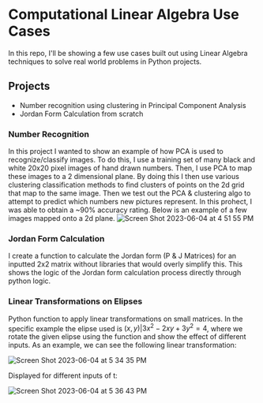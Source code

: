 
# Computational Linear Algebra Use Cases

In this repo, I'll be showing a few use cases built out using Linear Algebra techniques to solve real world problems in Python projects. 


## Projects

- Number recognition using clustering in Principal Component Analysis
- Jordan Form Calculation from scratch





### Number Recognition

In this project I wanted to show an example of how PCA is used to recognize/classify images. To do this, I use a training set of many black and white 20x20 pixel images of hand drawn numbers. Then, I use PCA to map these images to a 2 dimensional plane. By doing this I then use various clustering classification methods to find clusters of points on the 2d grid that map to the same image. Then we test out the PCA & clustering algo to attempt to predict which numbers new pictures represent. In this prohect, I was able to obtain a ~90% accuracy rating. Below is an example of a few images mapped onto a 2d plane. 
![Screen Shot 2023-06-04 at 4 51 55 PM](https://github.com/ttight/linear_algebra/assets/78621047/55c6d9b9-418a-4604-8f1b-597ed9cbbe46)

### Jordan Form Calculation

I create a function to calculate the Jordan form (P & J Matrices) for an inputted 2x2 matrix without libraries that would overly simplify this. This shows the logic of the Jordan form calculation process directly through python logic. 

### Linear Transformations on Elipses

Python function to apply linear transformations on small matrices. In the specific example the elipse used is $(x, y) | 3x^2 - 2xy + 3y^2 = 4$, where we rotate the given elipse using the function and show the effect of different inputs. As an example, we can see the following linear transformation: 

![Screen Shot 2023-06-04 at 5 34 35 PM](https://github.com/ttight/linear_algebra/assets/78621047/5dc5fab8-ea37-4fd3-806c-b56bd6ae4066)

Displayed for different inputs of t: 

![Screen Shot 2023-06-04 at 5 36 43 PM](https://github.com/ttight/linear_algebra/assets/78621047/1b4fc733-054e-4bd0-b022-2d2cc4fe313e)

